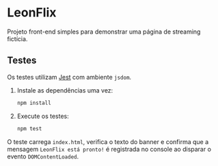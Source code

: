 # LeonFlix

Projeto front-end simples para demonstrar uma página de streaming fictícia.

## Testes

Os testes utilizam [Jest](https://jestjs.io/) com ambiente `jsdom`.

1. Instale as dependências uma vez:
   ```bash
   npm install
   ```
2. Execute os testes:
   ```bash
   npm test
   ```

O teste carrega `index.html`, verifica o texto do banner e confirma que a mensagem
`LeonFlix está pronto!` é registrada no console ao disparar o evento
`DOMContentLoaded`.
